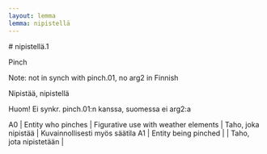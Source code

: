 ```yaml
---
layout: lemma
lemma: nipistellä
---
```


<div class="sense">
# <span class="sensename">nipistellä.1</span>

<span class="description">Pinch</span>

Note: not in synch with pinch.01, no arg2 in Finnish

<span class="description">Nipistää, nipistellä</span>

Huom! Ei synkr. pinch.01:n kanssa, suomessa ei arg2:a

A0 | Entity who pinches | Figurative use with weather elements | Taho, joka nipistää | Kuvainnollisesti myös säätila
A1 | Entity being pinched |   | Taho, jota nipistetään |  

</div>

